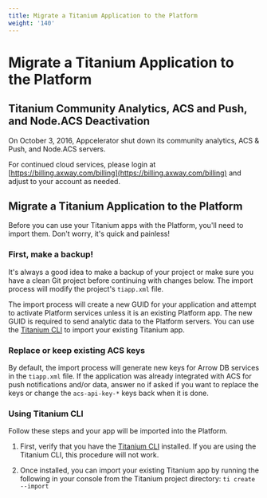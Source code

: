 ```yaml
---
title: Migrate a Titanium Application to the Platform
weight: '140'
---
```


# Migrate a Titanium Application to the Platform

## Titanium Community Analytics, ACS and Push, and Node.ACS Deactivation

On October 3, 2016, Appcelerator shut down its community analytics, ACS & Push, and Node.ACS servers.

For continued cloud services, please login at [https://billing.axway.com/billing](https://billing.axway.com/billing) and adjust to your account as needed.

## Migrate a Titanium Application to the Platform

Before you can use your Titanium apps with the Platform, you'll need to import them. Don't worry, it's quick and painless!

### First, make a backup!

It's always a good idea to make a backup of your project or make sure you have a clean Git project before continuing with changes below. The import process will modify the project's `tiapp.xml` file.

The import process will create a new GUID for your application and attempt to activate Platform services unless it is an existing Platform app. The new GUID is required to send analytic data to the Platform servers. You can use the [Titanium CLI](/guide/Titanium_SDK/Titanium_SDK_Guide/Titanium_Command-Line_Interface_Reference/) to import your existing Titanium app.

### Replace or keep existing ACS keys

By default, the import process will generate new keys for Arrow DB services in the `tiapp.xml` file. If the application was already integrated with ACS for push notifications and/or data, answer no if asked if you want to replace the keys or change the `acs-api-key-*` keys back when it is done.


### Using Titanium CLI

Follow these steps and your app will be imported into the Platform.

1. First, verify that you have the [Titanium CLI](/guide/Titanium_SDK/Titanium_SDK_Guide/Titanium_Command-Line_Interface_Reference/) installed. If you are using the Titanium CLI, this procedure will not work.

2. Once installed, you can import your existing Titanium app by running the following in your console from the Titanium project directory: `ti create --import`
